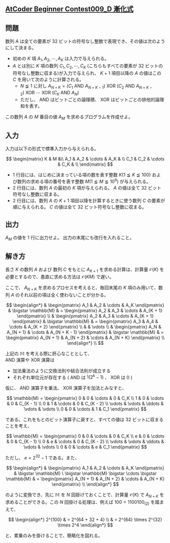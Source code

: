 ## [AtCoder Beginner Contest009_D 漸化式](https://atcoder.jp/contests/abc009/tasks/abc009_4)

## 問題
数列 $A$ は全ての要素が $32$ ビットの符号なし整数で表現でき、その値は次のようにして決まる。
- 初めの $K$ 項 $A_1, A_2, \cdots , A_K$ は入力で与えられる。
- $A$ とは別に $K$ 項の数列 $C_1, C_2, \cdots , C_K$ (こちらもすべての要素が $32$ ビットの符号なし整数に収まる)が入力で与えられ、 $K + 1$ 項目以降の $A$ の値はこの $C$ を用いて次のように計算される。
    - $N \leqq 1$ に対し $A_{N + K} = (C_1 \ \mathrm{AND} \ A_{N + K - 1}) \ \mathrm{XOR} \ (C_2 \ \mathrm{AND} \ A_{N + K - 2}) \ \mathrm{XOR} \ \cdots \ \mathrm{XOR} \ (C_K \ \mathrm{AND} \ A_N)$
    - ただし、 $\mathrm{AND}$ はビットごとの論理積、 $\mathrm{XOR}$ はビットごとの排他的論理和を表す。

この数列 $A$ の $M$ 番目の値 $A_M$ を求めるプログラムを作成せよ。

## 入力
入力は以下の形式で標準入力から与えられる。

$$
\begin{matrix}
K & M &\\
A_1 & A_2 & \cdots & A_K & \\
C_1 & C_2 & \cdots & C_K & \\
\end{matrix}
$$

- $1$ 行目には、はじめに決まっている項の数を表す整数 $K(1 \leqq K \leqq 100)$ および数列の求める項の番号を表す整数 $M(1 \leqq M \leqq 10^9)$ が与えられる。
- $2$ 行目には、数列 $A$ の最初の $K$ 項が与えられる。 $A$ の値は全て $32$ ビット符号なし整数に収まる。
- $2$ 行目には、数列 $A$ の $K + 1$ 項目以降を計算するときに使う数列 $C$ の要素が順に与えられる。 $C$ の値は全て $32$ ビット符号なし整数に収まる。

## 出力
$A_M$ の値を $1$ 行に出力せよ。
出力の末尾にも改行を入れること。

## 解き方
長さ $K$ の数列 $A$ および 数列 $C$ をもとに $A_{K+1}$ を求める計算は、計算量 $\mathcal{O}(K)$ を必要とするので、愚直に求める方法は $\mathcal{O}(KM)$ で遅い。  

ここで、 $A_{N + K}$ を求めるプロセスを考えると、毎回末尾の $K$ 項のみ用いて、数列 $A$ のそれ以前の項は全く使わないことが分かる。

$$
\begin{align*}
& \begin{pmatrix}
    A_1 & A_2 & \cdots & A_K
\end{pmatrix} 
& \bigstar \mathbb{M} & =
\begin{pmatrix}
    A_2 & A_3 & \cdots & A_{K + 1}
\end{pmatrix}
\\
& \begin{pmatrix}
    A_2 & A_3 & \cdots & A_{K + 1}
\end{pmatrix}
& \bigstar \mathbb{M} & = 
\begin{pmatrix}
    A_3 & A_4 & \cdots & A_{K + 2}
\end{pmatrix} \\
& & \vdots \\
& \begin{pmatrix}
    A_N & A_{N + 1} & \cdots & A_{N + K - 1}
\end{pmatrix}
& \bigstar \mathbb{M} & = 
\begin{pmatrix}
    A_{N + 1} & A_{N + 2} & \cdots & A_{N + K}
\end{pmatrix} \\
\end{align*} \\
$$

上記の $\mathbb{M}$ を考える際に肝心なこととして、  
$\mathrm{AND}$ 演算や $\mathrm{XOR}$ 演算は
- 加法乗法のように交換法則や結合法則が成立する
- それぞれ単位元が存在する ( $\mathrm{AND}$ は $1(2^k-1)$ 、 $\mathrm{XOR}$ は $0$ )

仮に、 $\mathrm{AND}$ 演算子を乗法、 $\mathrm{XOR}$ 演算子を加法とみなすと、

$$
\mathbb{M} =
\begin{pmatrix}
    0 & 0 & \cdots & 0 & C_K \\
    1 & 0 & \cdots & 0 & C_{K - 1} \\
    0 & 1 & \cdots & 0 & C_{K - 2} \\
    \vdots & \vdots & \ddots & \vdots & \vdots \\
    0 & 0 & \cdots & 1 & C_1
\end{pmatrix}
$$

である。これをもとのビット演算子に戻すと、すべての値は $32$ ビットに収まることを考え、

$$
\mathbb{M} =
\begin{pmatrix}
    0 & 0 & \cdots & 0 & C_K \\
    e & 0 & \cdots & 0 & C_{K - 1} \\
    0 & e & \cdots & 0 & C_{K - 2} \\
    \vdots & \vdots & \ddots & \vdots & \vdots \\
    0 & 0 & \cdots & e & C_1
\end{pmatrix}
$$

ただし、 $e = 2^{32} - 1$ である。また、

$$
\begin{align*}
& \begin{pmatrix}
    A_1 & A_2 & \cdots & A_K
\end{pmatrix} 
& \bigstar \mathbb{M} \ \bigstar \mathbb{M} \bigstar \cdots \bigstar \mathbb{M} & =
\begin{pmatrix}
    A_{N + 1} & A_{N + 2} & \cdots & A_{N + K}
\end{pmatrix} \\
\end{align*}
$$

のように変換でき、先に $\mathbb{M}$ を $N$ 回掛けておくことで、計算量 $\mathcal{O}(K)$ で $A_{N + K}$ を求めることができる。この $N$ 回掛ける処理は、例えば $100 = 1100100_{(2)}$ を踏まえて、 

$$
\begin{align*}
2^{100} & = 2^{64 + 32 + 4} \\
& = 2^{64} \times 2^{32} \times 2^4
\end{align*}
$$

と、累乗のみを掛けることで、簡略化を図れる。